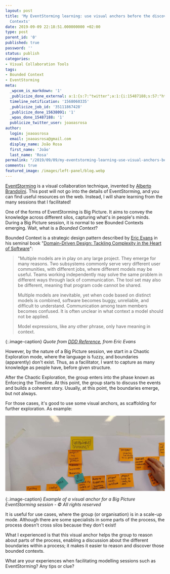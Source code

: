 ```yaml
---
layout: post
title: 'My EventStorming learning: use visual anchors before the discovery of Bounded
  Contexts'
date: 2019-09-09 22:18:51.000000000 +02:00
type: post
parent_id: '0'
published: true
password: ''
status: publish
categories:
- Visual Collaboration Tools
tags:
- Bounded Context
- EventStorming
meta:
  _wpcom_is_markdown: '1'
  _publicize_done_external: a:1:{s:7:"twitter";a:1:{i:15487188;s:57:"https://twitter.com/joaoasrosa/status/1171156054782164993";}}
  timeline_notification: '1568060335'
  _publicize_job_id: '35111867428'
  _publicize_done_15638091: '1'
  _wpas_done_15487188: '1'
  publicize_twitter_user: joaoasrosa
author:
  login: joaoasrosa
  email: joaoasrosa@gmail.com
  display_name: João Rosa
  first_name: 'João'
  last_name: 'Rosa'
permalink: "/2019/09/09/my-eventstorming-learning-use-visual-anchors-before-the-discover-of-bounded-contexts/"
comments: true
featured_image: /images/left-panel/blog.webp
---
```

[EventStorming](https://www.eventstorming.com/) is a visual collaboration technique, invented by [Alberto Brandolini](https://twitter.com/ziobrando). This post will not go into the details of EventStorming, and you can find useful resources on the web. Instead, I will share learning from the many sessions that I facilitated!

One of the forms of EventStorming is Big Picture. It aims to convey the knowledge across different silos, capturing what's in people's minds. During a Big Picture session, it is normal to see Bounded Contexts emerging. Wait, what is a _Bounded Context_?

Bounded Context is a strategic design pattern described by [Eric Evans](https://twitter.com/ericevans0) in his seminal book "[Domain-Driven Design: Tackling Complexity in the Heart of Software](https://www.amazon.com/exec/obidos/ASIN/0321125215/domainlanguag-20)":

> "Multiple models are in play on any large project. They emerge for many reasons. Two subsystems commonly serve very different user communities, with different jobs, where different models may be useful. Teams working independently may solve the same problem in different ways through lack of communication. The tool set may also be different, meaning that program code cannot be shared.
> 
> Multiple models are inevitable, yet when code based on distinct models is combined, software becomes buggy, unreliable, and difficult to understand. Communication among team members becomes confused. It is often unclear in what context a model should not be applied.
> 
> Model expressions, like any other phrase, only have meaning in context.

{:.image-caption}
*Quote from [DDD Reference](http://domainlanguage.com/ddd/reference/), from Eric Evans*

However, by the nature of a Big Picture session, we start in a Chaotic Exploration mode, where the language is fuzzy, and boundaries (apparently) don't exist. Thus, as a facilitator, I want to capture as many knowledge as people have, before given structure.

After the Chaotic Exploration, the group enters into the phase known as Enforcing the Timeline. At this point, the group starts to discuss the events and builds a coherent story. Usually, at this point, the boundaries emerge, but not always.

For those cases, it's good to use some visual anchors, as scaffolding for further exploration. As example:

![Example of a visual anchor for a Big Picture EventStorming session - © All rights reserved](/images/assets/img_20190905_145030.jpg)

{:.image-caption}
*Example of a visual anchor for a Big Picture EventStorming session - © All rights reserved*

It is useful for use cases, where the group (or organisation) is in a scale-up mode. Although there are some specialists in some parts of the process, the process doesn't cross silos because they don't exist!

What I experienced is that this visual anchor helps the group to reason about parts of the process, enabling a discussion about the different boundaries within a process; it makes it easier to reason and discover those bounded contexts.

What are your experiences when facilitating modelling sessions such as EventStorming? Any tips or clue?
